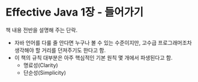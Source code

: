 # Effective Java 1장 - 들어가기

책 내용 전반을 설명해 주는 단락.
- 자바 언어를 다룰 줄 안다면 누구나 볼 수 있는 수준이지만, 고수급 프로그래머조차 생각해야 할 거리를 던져주기도 한다고 함.
- 이 책의 규칙 대부분은 아주 핵심적인 기본 원칙 몇 개에서 파생된다고 함.
  * 명료성(Clarity)
  * 단순성(Simplicity)
